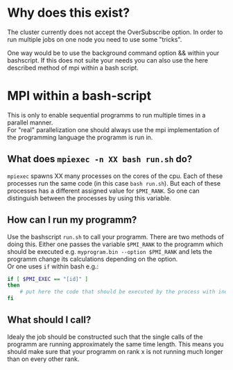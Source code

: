 # Why does this exist?
The cluster currently does not accept the OverSubscribe option. In order to run multiple jobs on one node you need to use some "tricks". 

One way would be to use the background command option && within your bashscript. If this does not suite your needs you can also use the here described method of mpi within a bash script.

# MPI within a bash-script
This is only to enable sequential programms to run multiple times in a parallel manner. <br>
For "real" parallelization one should always use the mpi implementation of the programming language the programm is run in.<br>

## What does `mpiexec -n XX bash run.sh` do?
`mpiexec` spawns XX many processes on the cores of the cpu. Each of these processes run the same code (in this case `bash run.sh`). But each of these processes has a different assigned value for `$PMI_RANK`. So one can distinguish between the processes by using this variable.

## How can I run my programm?
Use the bashscript `run.sh` to call your programm. There are two methods of doing this. Either one passes the variable `$PMI_RANK` to the programm which should be executed e.g. `myprogram.bin --option $PMI_RANK` and lets the programm change its calculations depending on the option. <br> 
Or one uses `if` within bash e.g.:<br>
```bash
if [ $PMI_EXEC == "[id]" ]
then
    # put here the code that should be executed by the process with index [id]
fi
```

## What should I call?
Idealy the job should be constructed such that the single calls of the programm are running approximately the same time length. This means you should make sure that your programm on rank x is not running much longer than on every other rank.
